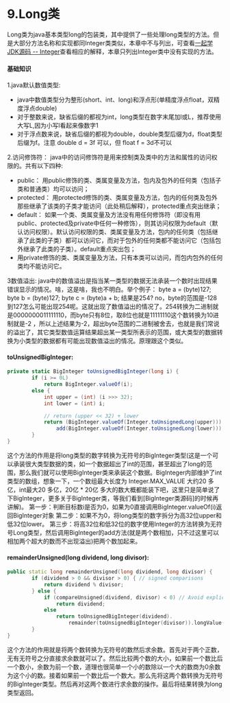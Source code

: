 # 9.Long类

Long类为java基本类型long的包装类，其中提供了一些处理long类型的方法。但是大部分方法名称和实现都同Integer类类似，本章中不与列出，可查看[一起学JDK源码 -- Integer](https://www.jianshu.com/p/e07d126ac1d0)查看相应的解释，本章只列出Integer类中没有实现的方法。

#### 基础知识

1.java默认数值类型:

- java中数值类型分为整形(short、int、long)和浮点形(单精度浮点float，双精度浮点double)
- 对于整数来说，缺省后缀的都视为int，long类型在数字末尾加l或L，推荐使用大写L,因为小写l看起来像数字1
- 对于浮点数来说，缺省后缀的都视为double，double类型后缀为d，float类型后缀为f。注意 double d = 3f 可以，但 float f = 3d不可以

2.访问修饰符：
 java中的访问修饰符是用来控制类及类中的方法和属性的访问权限的。共有以下四种:

- public： 用public修饰的类、类属变量及方法，包内及包外的任何类（包括子类和普通类）均可以访问；
- protected： 用protected修饰的类、类属变量及方法，包内的任何类及包外那些继承了该类的子类才能访问（此处稍后解释），protected重点突出继承；
- default： 如果一个类、类属变量及方法没有用任何修饰符（即没有用public、protected及private中任何一种修饰），则其访问权限为default（默认访问权限）。默认访问权限的类、类属变量及方法，包内的任何类（包括继承了此类的子类）都可以访问它，而对于包外的任何类都不能访问它（包括包外继承了此类的子类）。default重点突出包；
- 用private修饰的类、类属变量及方法，只有本类可以访问，而包内包外的任何类均不能访问它。



3数值溢出: java中的数值溢出是指当某一类型的数据无法承装一个数时出现结果错误显示的情况。啥，这是啥，我也不明白。举个例子： byte a = (byte)127; byte b = (byte)127; byte c = (byte)a + b; 结果是254? no，byte的范围是-128到127怎么可能出现254呢。这就出现了数值溢出的情况了。254转换为二进制就是0000000011111110，而byte只有8位，取8位也就是11111110这个数转换为10进制就是-2 ，所以上述结果为-2，超出byte范围的二进制被舍去，也就是我们常说的溢出了，其它类型数值运算结果超出某一类型所表示的范围，或大类型的数据转换为小类型的数据都有可能出现数值溢出的情况。原理跟这个类似。

#### toUnsignedBigInteger:

```csharp
private static BigInteger toUnsignedBigInteger(long i) {
        if (i >= 0L)
            return BigInteger.valueOf(i);
        else {
            int upper = (int) (i >>> 32);
            int lower = (int) i;

            // return (upper << 32) + lower
            return (BigInteger.valueOf(Integer.toUnsignedLong(upper))).shiftLeft(32).
                add(BigInteger.valueOf(Integer.toUnsignedLong(lower)));
        }
}
```

这个方法的作用是将long类型的数字转换为无符号的BigInteger类型(这是一个可以承装很大类型数据的类，如一个数据超出了int的范围，甚至超出了long的范围，那么我们就可以使用BigInteger类来承装这个数据。BigInteger内部维护了int类型的数组，想象一下，一个数组最大长度为 Integer.MAX_VALUE 大约20 多亿，int最大20 多亿，20亿 * 20亿 多大的数大概都能装下吧，这里只是简单说了下BigInteger，更多关于BigInteger类，等我们看到[BigInteger类源码]的时候再讲解)。
 第一步：判断目标数i是否为0，如果为0直接调用BigInteger.valueOf(i)返回BigInteger对象
 第二步：如果不为0，将long类型的数字拆分为高32位upper和低32位lower。
 第三步：将高32位和低32位的数字使用Integer的方法转换为无符号Long类型，然后调用BigInteger的add方法(就是两个数相加，只不过这里可以相加两个超大的数而不出现溢出)把两个数加起来。

#### remainderUnsigned(long dividend, long divisor):

```cpp
public static long remainderUnsigned(long dividend, long divisor) {
        if (dividend > 0 && divisor > 0) { // signed comparisons
            return dividend % divisor;
        } else {
            if (compareUnsigned(dividend, divisor) < 0) // Avoid explicit check for 0 divisor
                return dividend;
            else
                return toUnsignedBigInteger(dividend).
                    remainder(toUnsignedBigInteger(divisor)).longValue();
        }
}
```

这个方法的作用就是将两个数转换为无符号的数然后求余数。首先对于两个正数，无有无符号之分直接求余数就可以了。然后比较两个数的大小，如果前一个数比后一个数小，余数为前一个数，道理也很简单一个小的数除以一个大的数商为0余数为这个小的数。接着如果前一个数比后一个数大。那么先将这两个数转换为无符号的BigInteger类型。然后再对这两个数进行求余数的操作。最后将结果转换为long类型返回。